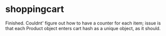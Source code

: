 # shoppingcart

Finished. Couldnt' figure out how to have a counter for each item; issue is that each Product object enters cart hash as a unique object, as it should. 
